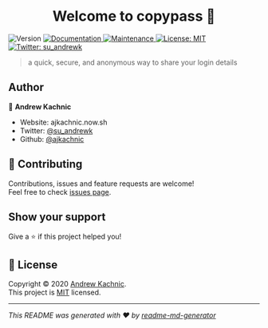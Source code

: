 <h1 align="center">Welcome to copypass 👋</h1>
<p>
  <img alt="Version" src="https://img.shields.io/badge/version-0.1.0-blue.svg?cacheSeconds=2592000" />
  <a href="https://github.com/ajkachnic/copypass#readme" target="_blank">
    <img alt="Documentation" src="https://img.shields.io/badge/documentation-yes-brightgreen.svg" />
  </a>
  <a href="https://github.com/ajkachnic/copypass/graphs/commit-activity" target="_blank">
    <img alt="Maintenance" src="https://img.shields.io/badge/Maintained%3F-yes-green.svg" />
  </a>
  <a href="https://github.com/ajkachnic/copypass/blob/master/LICENSE" target="_blank">
    <img alt="License: MIT" src="https://img.shields.io/github/license/ajkachnic/copypass" />
  </a>
  <a href="https://twitter.com/su\_andrewk" target="_blank">
    <img alt="Twitter: su_andrewk" src="https://img.shields.io/twitter/follow/su_andrewk.svg?style=social" />
  </a>
</p>

> a quick, secure, and anonymous way to share your login details

## Author

👤 **Andrew Kachnic**

* Website: ajkachnic.now.sh
* Twitter: [@su_andrewk](https://twitter.com/su_andrewk)
* Github: [@ajkachnic](https://github.com/ajkachnic)

## 🤝 Contributing

Contributions, issues and feature requests are welcome!<br />Feel free to check [issues page](https://github.com/ajkachnic/copypass/issues). 

## Show your support

Give a ⭐️ if this project helped you!

## 📝 License

Copyright © 2020 [Andrew Kachnic](https://github.com/ajkachnic).<br />
This project is [MIT](https://github.com/ajkachnic/copypass/blob/master/LICENSE) licensed.

***
_This README was generated with ❤️ by [readme-md-generator](https://github.com/kefranabg/readme-md-generator)_